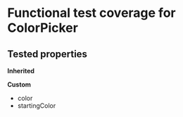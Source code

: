 # Functional test coverage for ColorPicker
## Tested properties

**Inherited**


**Custom**
- color
- startingColor
